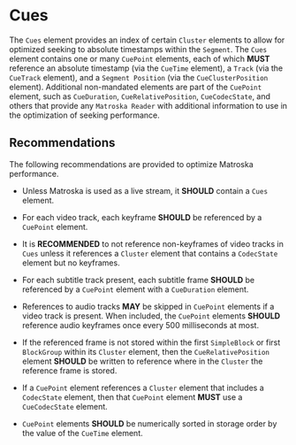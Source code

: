 # Cues

The `Cues` element provides an index of certain `Cluster` elements to allow for optimized
seeking to absolute timestamps within the `Segment`. The `Cues` element contains one or
many `CuePoint` elements, each of which **MUST** reference an absolute timestamp (via the
`CueTime` element), a `Track` (via the `CueTrack` element), and a `Segment Position`
(via the `CueClusterPosition` element). Additional non-mandated elements are part of
the `CuePoint` element, such as `CueDuration`, `CueRelativePosition`, `CueCodecState`,
and others that provide any `Matroska Reader` with additional information to use in
the optimization of seeking performance.

## Recommendations

The following recommendations are provided to optimize Matroska performance.

- Unless Matroska is used as a live stream, it **SHOULD** contain a `Cues` element.

- For each video track, each keyframe **SHOULD** be referenced by a `CuePoint` element.

- It is **RECOMMENDED** to not reference non-keyframes of video tracks in `Cues` unless
  it references a `Cluster` element that contains a `CodecState` element but no keyframes.

- For each subtitle track present, each subtitle frame **SHOULD** be referenced by a
  `CuePoint` element with a `CueDuration` element.

- References to audio tracks **MAY** be skipped in `CuePoint` elements if a video track
  is present. When included, the `CuePoint` elements **SHOULD** reference audio keyframes
  once every 500 milliseconds at most.

- If the referenced frame is not stored within the first `SimpleBlock` or first
  `BlockGroup` within its `Cluster` element, then the `CueRelativePosition` element
   **SHOULD** be written to reference where in the `Cluster` the reference frame is stored.

- If a `CuePoint` element references a `Cluster` element that includes a `CodecState` element,
  then that `CuePoint` element **MUST** use a `CueCodecState` element.

- `CuePoint` elements **SHOULD** be numerically sorted in storage order by the value of the `CueTime` element.

